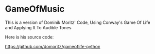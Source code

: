 # GameOfMusic
This is a version of Dominik Moritz' Code, Using Conway's Game Of Life and Applying It To Audible Tones

Here is his source code:

https://github.com/domoritz/gameoflife-python
